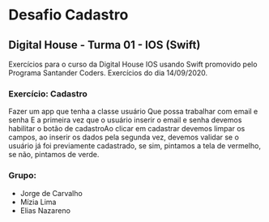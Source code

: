 # Desafio Cadastro
## Digital House - Turma 01 - IOS (Swift)

Exercícios para o curso da Digital House IOS usando Swift promovido pelo Programa Santander Coders.
Exercícios do dia 14/09/2020.


### Exercício: Cadastro
Fazer um app que tenha a classe usuário Que possa trabalhar com email e senha E a primeira vez que o usuário inserir o email e senha devemos habilitar o botão de cadastroAo clicar em cadastrar devemos limpar os campos, ao inserir os dados pela segunda vez, devemos validar se o usuário já foi previamente cadastrado, se sim, pintamos a tela de vermelho, se não, pintamos de verde.

### Grupo: 
* Jorge de Carvalho
* Mízia Lima
* Elias Nazareno
